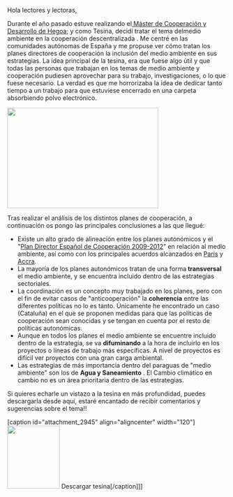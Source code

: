 
Hola lectores y lectoras,

Durante el año pasado estuve realizando el<a href="http://www.hegoa.ehu.es/es/formacion/master_oficial_en_desarrollo_y_cooperacion_internacional" target="_blank" rel="noopener"> Máster de Cooperación y Desarrollo de Hegoa</a>; y como Tesina, decidí tratar el tema delmedio ambiente en la cooperación descentralizada . Me centré en las comunidades autónomas de España y me propuse ver cómo tratan los planes directores de cooperación la inclusión del medio ambiente en sus estrategias. La idea principal de la tesina, era que fuese algo útil y que todas las personas que trabajan en los temas de medio ambiente y cooperación pudiesen aprovechar para su trabajo, investigaciones, o lo que fuese necesario. La verdad es que me horrorizaba la idea de dedicar tanto tiempo a un trabajo para que estuviese encerrado en una carpeta absorbiendo polvo electrónico.
<p style="text-align:left;"><img class="aligncenter" src="http://izaroblog.files.wordpress.com/2012/02/ideas.jpg?w=300" alt="" width="346" height="230" /></p>
Tras realizar el análisis de los distintos planes de cooperación, a continuación os pongo las principales conclusiones a las que llegué:
<ul>
 	<li>Existe un alto grado de alineación entre los planes autonómicos y el "<a href="http://www.maec.es/es/MenuPpal/CooperacionInternacional/Publicacionesydocumentacion/Documents/lineasmaestras09-12_Es.pdf" target="_blank" rel="noopener">Plan Director Español de Cooperación 2009-2012</a>” en relación al medio ambiente, así como con los principales acuerdos alcanzados en <a href="http://izaroblog.wordpress.com/wp-admin/www.oecd.org/dataoecd/53/56/34580968.pdf" target="_blank" rel="noopener">París</a> y <a href="http://www.google.es/url?sa=t&amp;rct=j&amp;q=acuerdos%20de%20accra&amp;source=web&amp;cd=4&amp;ved=0CEEQFjAD&amp;url=http%3A%2F%2Fwww.oecd.org%2Fdataoecd%2F58%2F19%2F41202043.pdf&amp;ei=RrgqT4qLCIHpOZ3-1YgO&amp;usg=AFQjCNEuWIX3FQWaPzlekC_CBQs_KI0z6A&amp;sig2=eIW5ejAoadLwJnK2JPC8uQ&amp;cad=rja" target="_blank" rel="noopener">Accra</a>.</li>
 	<li>La mayoría de los planes autonómicos tratan de una forma<strong> transversal</strong> el medio ambiente, y se encuentra incluido dentro de las estrategias sectoriales.</li>
 	<li>La coordinación es un concepto muy trabajado en los planes, pero con el fin de evitar casos de "anticooperación" la <strong> coherencia</strong> entre las diferentes políticas no lo es tanto. Únicamente he encontrado un caso (Cataluña) en el que se proponen medidas para que las políticas de cooperación sean conocidas y se tengan en cuenta por el resto de políticas autonómicas.</li>
 	<li>Aunque en todos los planes el medio ambiente se encuentre incluido dentro de la estrategia, se va <strong> difuminando</strong> a la hora de incluirlo en los proyectos o líneas de trabajo más específicas. A nivel de proyectos es difícil ver proyectos con una gran carga ambiental.</li>
 	<li>Las estrategias de más importancia dentro del paraguas de "medio ambiente" son los de <strong> Agua y Saneamiento</strong> . El Cambio climático en cambio no es un área prioritaria dentro de las estrategias.</li>
</ul>
Si quieres echarle un vistazo a la tesina en más profundidad, puedes descargarla desde aquí, estaré encantado de recibir comentarios y sugerencias sobre el tema!!

[caption id="attachment_2945" align="aligncenter" width="120"]<a href="https://izaroblog.files.wordpress.com/2012/02/integracic3b3n-del-medio-ambiente-en-la-polc3adtica-de-cooperacic3b3n-descentralizada.pdf"><img class=" wp-image-2945" src="https://izaroblog.files.wordpress.com/2012/02/800px-libreoffice_icon_3.3.1_48_px.svg_.png?w=250" alt="" width="120" height="144" /></a> Descargar tesina[/caption]]]
